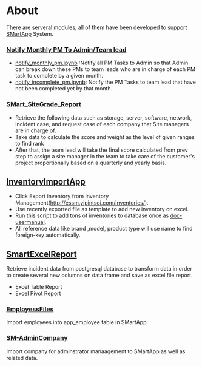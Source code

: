 # About
There are serveral modules, all of them have been developed to support [SMartApp](https://github.com/technqvi/SMartApp) System.

### [Notify Monthly PM To Admin/Team lead](https://github.com/technqvi/SMartApp_ScriptDev/blob/main/PMToDoNotification)
* [notify_monthly_pm.ipynb](https://github.com/technqvi/SMartApp_ScriptDev/blob/main/PMToDoNotification/notify_monthly_pm.ipynb) :Notify all PM Tasks to Admin so that Admin can break down these PMs to team leads who are in charge of each PM task to complete by a given month.
* [notify_incomplete_pm.ipynb](https://github.com/technqvi/SMartApp_ScriptDev/blob/main/PMToDoNotification/notify_incomplete_pm.ipynb): Notify the PM Tasks to team lead that have not been completed yet by that month.

### [SMart_SiteGrade_Report](https://github.com/technqvi/SMartApp_ScriptDev/tree/main/SMart_SiteGrade_Report)
* Retrieve the following data such as storage, server,	software, network,	incident case, and request case of each company that Site managers are in charge of.
* Take data to calculate the score and weight as the level of given ranges to find rank
* After that, the team lead will take the final score calculated from prev step to assign a site manager in the team to take care of the customer's project proportionally based on a quarterly and yearly basis.

## [InventoryImportApp](https://github.com/technqvi/SMartApp_ScriptDev/tree/main/InventoryImportApp)
* Click Export inventory from Inventory Management(http://essm.yipintsoi.com/inventories/).
* Use recently exported file as  template to add new inventory on excel.
* Run this script to add tons of inventories to database once as [doc-usermanual](https://github.com/technqvi/InventoryImportApp/tree/master/doc-usermanual).
* All reference data like brand ,model, product type will use name to find foreign-key automatically.

## [SmartExcelReport](https://github.com/technqvi/SMartApp_ScriptDev/tree/main/SmartExcelReport)
Retrieve incident data from postgresql database to transform data in order to create several new columns on data frame and save as excel file report.
* Excel Table Report
* Excel Pivot Report
### [EmployessFiles](https://github.com/technqvi/SMartApp_ScriptDev/tree/main/EmployessFiles)
Import employees into app_employee table in SMartApp

### [SM-AdminCompany](https://github.com/technqvi/SMartApp_ScriptDev/tree/main/SM-AdminCompany)
Import company for adminstrator manaagement to SMartApp as well as related data.

